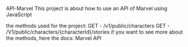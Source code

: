 API-Marvel
This project is about how to use an API of Marvel using JavaScript

the methods used for the project:
GET - /v1/public/characters
GET - /V1/public/characters/{characterId}/stories
if you want to see more about the methods, here the docs: Marvel API